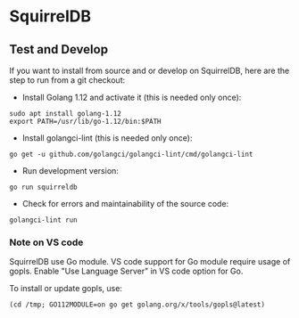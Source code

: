 # SquirrelDB

## Test and Develop

If you want to install from source and or develop on SquirrelDB, here are the step to run from a git checkout:

- Install Golang 1.12 and activate it (this is needed only once):

```shell script
sudo apt install golang-1.12
export PATH=/usr/lib/go-1.12/bin:$PATH
```

- Install golangci-lint (this is needed only once):

```shell script
go get -u github.com/golangci/golangci-lint/cmd/golangci-lint
```

- Run development version:

```shell script
go run squirreldb
```

- Check for errors and maintainability of the source code:

```shell script
golangci-lint run
```

### Note on VS code

SquirrelDB use Go module. VS code support for Go module require usage of gopls.
Enable "Use Language Server" in VS code option for Go.

To install or update gopls, use:

```
(cd /tmp; GO112MODULE=on go get golang.org/x/tools/gopls@latest)
```